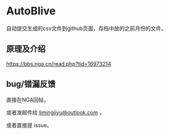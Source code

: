 # AutoBlive
自动提交生成的csv文件到github页面，存档中放的之前月份的文件。

## 原理及介绍
https://bbs.nga.cn/read.php?tid=16973214

## bug/错漏反馈
直接在NGA回帖，

或者发邮件给 limingjiyu@outlook.com ，

或者直接提 issue。